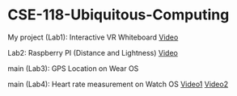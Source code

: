 # CSE-118-Ubiquitous-Computing
My project (Lab1): Interactive VR Whiteboard
[Video](https://drive.google.com/file/d/1Xxl8sm9munw3pFvI9bwENwC9-UkUNqZR/view?usp=sharing)

Lab2: Raspberry PI (Distance and Lightness)
[Video](https://drive.google.com/file/d/15JAABIoDIBAQ0BOPLUzO9NnTaeSk4egH/view?usp=sharing)

main (Lab3): GPS Location on Wear OS

main (Lab4): Heart rate measurement on Watch OS
[Video1](https://drive.google.com/file/d/1vrpKHTdjSHInhcDIxvJdh6c1nxV4obMS/view?usp=sharing)
[Video2](https://drive.google.com/file/d/1Gc7jrRC_dDePMk06Z6uqmhstmmbr96QH/view?usp=sharing)
